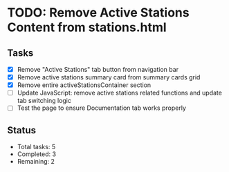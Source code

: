 # TODO: Remove Active Stations Content from stations.html

## Tasks
- [x] Remove "Active Stations" tab button from navigation bar
- [x] Remove active stations summary card from summary cards grid
- [x] Remove entire activeStationsContainer section
- [ ] Update JavaScript: remove active stations related functions and update tab switching logic
- [ ] Test the page to ensure Documentation tab works properly

## Status
- Total tasks: 5
- Completed: 3
- Remaining: 2
